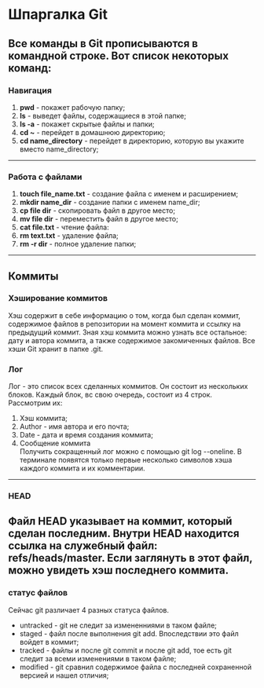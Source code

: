 # Шпаргалка Git
## Все команды в Git прописываются в командной строке. Вот список некоторых команд:
### Навигация
1. **pwd** - покажет рабочую папку;
2. **ls** - выведет файлы, содержащиеся в этой папке;
3. **ls -a** - покажет скрытые файлы и папки;
4. **cd ~** - перейдет в домашнюю директорию;
5. **cd name_directory** - перейдет в директорию, которую вы укажите вместо name_directory;
---
### Работа с файлами
1. **touch file_name.txt** - создание файла с именем и расширением;
2. **mkdir name_dir** - создание папки с именем name_dir;
3. **cp file dir** - скопировать файл в другое место;
4. **mv file dir** - переместить файл в другое место;
5. **cat file.txt** - чтение файла:
6. **rm text.txt** - удаление файла;
7. **rm -r dir** - полное удаление папки;
---
## Коммиты
### Хэширование коммитов
Хэш содержит в себе информацию о том, когда был сделан коммит, содержимое файлов в репозитории на момент коммита и ссылку на предыдущий коммит. Зная хэш коммита можно узнать все остальное: дату и автора коммита, а также содержимое закомиченных файлов. Все хэши Git хранит в папке .git. 
### Лог
Лог - это список всех сделанных коммитов. Он состоит из нескольких блоков. Каждый блок, вс свою очередь, состоит из 4 строк. Рассмотрим их:
1. Хэш коммита;
2. Author - имя автора и его почта;
3. Date - дата и время создания коммита;
4. Сообщение коммита<br>
Получить сокращенный лог можно с помощью git log --oneline. В терминале появятся только первые несколько символов хэша каждого коммита и их комментарии.
---
### HEAD
Файл HEAD указывает на коммит, который сделан последним. Внутри HEAD находится ссылка на служебный файл: **refs/heads/master**. Если заглянуть в этот файл, можно увидеть хэш последнего коммита.
---
### статус файлов
Сейчас git различает 4 разных статуса файлов.
* untracked - git не следит за измененниями в таком файле;
* staged - файл после выполнения git add. Впоследствии это файл войдет в коммит;
* tracked - файлы и после git commit и после git add, тое есть git следит за всеми изменениями в таком файле;
* modified - git сравнил содержимое файла с последней сохраненной версией и нашел отличия;
